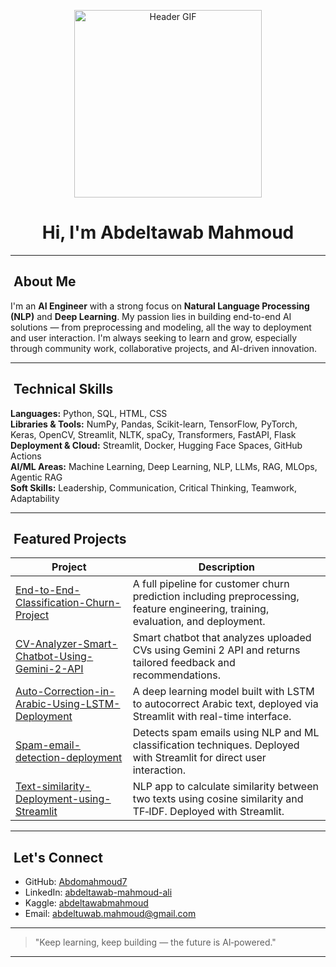 <p align="center">
  <img src="https://media0.giphy.com/media/v1.Y2lkPTc5MGI3NjExeTNncmdwMDJjY2MydzQ5YnVoNTZseWlzemYxMDBoNDFzNnZreWY3YyZlcD12MV9pbnRlcm5hbF9naWZfYnlfaWQmY3Q9Zw/qgQUggAC3Pfv687qPC/giphy.gif" width="300" alt="Header GIF"/>
</p>

<h1 align="center">Hi, I'm Abdeltawab Mahmoud</h1>

---

## ​​​ About Me

I'm an **AI Engineer** with a strong focus on **Natural Language Processing (NLP)** and **Deep Learning**. My passion lies in building end-to-end AI solutions — from preprocessing and modeling, all the way to deployment and user interaction. I'm always seeking to learn and grow, especially through community work, collaborative projects, and AI-driven innovation.

---

## ​ Technical Skills

**Languages:** Python, SQL, HTML, CSS  
**Libraries & Tools:** NumPy, Pandas, Scikit-learn, TensorFlow, PyTorch, Keras, OpenCV, Streamlit, NLTK, spaCy, Transformers, FastAPI, Flask  
**Deployment & Cloud:** Streamlit, Docker, Hugging Face Spaces, GitHub Actions  
**AI/ML Areas:** Machine Learning, Deep Learning, NLP, LLMs, RAG, MLOps, Agentic RAG  
**Soft Skills:** Leadership, Communication, Critical Thinking, Teamwork, Adaptability

---

## ​ Featured Projects

| Project | Description |
|--------|-------------|
| [End-to-End-Classification-Churn-Project](https://github.com/Abdomahmoud7/End-to-End-Classification-Churn-Project) | A full pipeline for customer churn prediction including preprocessing, feature engineering, training, evaluation, and deployment. |
| [CV-Analyzer-Smart-Chatbot-Using-Gemini-2-API](https://github.com/Abdomahmoud7/CV-Analyzer-Smart-Chatbot-Using-Gemini-2-API) | Smart chatbot that analyzes uploaded CVs using Gemini 2 API and returns tailored feedback and recommendations. |
| [Auto-Correction-in-Arabic-Using-LSTM-Deployment](https://github.com/Abdomahmoud7/Auto-Correction-in-Arabic-Using-LSTM-Deployment) | A deep learning model built with LSTM to autocorrect Arabic text, deployed via Streamlit with real-time interface. |
| [Spam-email-detection-deployment](https://github.com/Abdomahmoud7/Spam-email-detection-deployment) | Detects spam emails using NLP and ML classification techniques. Deployed with Streamlit for direct user interaction. |
| [Text-similarity-Deployment-using-Streamlit](https://github.com/Abdomahmoud7/Text-similarity-Deployment-using-Streamlit) | NLP app to calculate similarity between two texts using cosine similarity and TF‑IDF. Deployed with Streamlit. |

---

## ​ Let's Connect

- GitHub: [Abdomahmoud7](https://github.com/Abdomahmoud7)  
- LinkedIn: [abdeltawab-mahmoud-ali](https://www.linkedin.com/in/abdeltawab-mahmoud-ali-b6036b374/)  
- Kaggle: [abdeltawabmahmoud](https://www.kaggle.com/abdeltawabmahmoud)  
- Email: abdeltuwab.mahmoud@gmail.com

---

> "Keep learning, keep building — the future is AI‑powered."

---

<!-- Profile README built by ChatGPT with ❤️ for Abdeltawab Mahmoud -->
